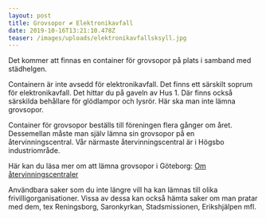 ```yaml
---
layout: post
title: Grovsopor ≠ Elektronikavfall
date: 2019-10-16T13:21:10.478Z
teaser: /images/uploads/elektronikavfallsksyll.jpg
---
```

Det kommer att finnas en container för grovsopor på plats i samband med städhelgen.

Containern är inte avsedd för elektronikavfall. Det finns ett särskilt soprum för elektronikavfall. Det hittar du på gaveln av Hus 1. Där finns också särskilda behållare för glödlampor och lysrör. Här ska man inte lämna grovsopor.

Container för grovsopor beställs till föreningen flera gånger om året. Dessemellan måste man själv lämna sin grovsopor på en återvinningscentral. Vår närmaste återvinningscentral är i Högsbo industriområde.

Här kan du läsa mer om att lämna grovsopor i Göteborg: [Om återvinningscentraler](https://goteborg.se/wps/portal/start/avfall-och-atervinning/har-lamnar-hushall-avfall/atervinningscentraler/!ut/p/z1/04_Sj9CPykssy0xPLMnMz0vMAfIjo8ziTYzcDQy9TAy9LSwczQwcLb3dDE1NnQz9A0z1wwkpiAJKG-AAjgb6BbmhigCHN9bf/dz/d5/L2dBISEvZ0FBIS9nQSEh/)

Användbara saker som du inte längre vill ha kan lämnas till olika frivilligorganisationer. Vissa av dessa kan också hämta saker om man pratar med dem, tex Reningsborg, Saronkyrkan, Stadsmissionen, Erikshjälpen mfl.
